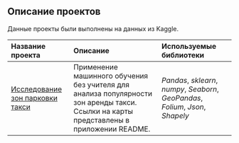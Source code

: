## Описание проектов

Данные проекты были выполнены на данных из Kaggle.

| Название проекта | Описание | Используемые библиотеки | 
| :---------------------- | :---------------------- | :---------------------- |
| [Исследование зон парковки такси](porto_taxi_project) | Применение машинного обучения без учителя для анализа популярности зон аренды такси. Ссылки на карты представлены в приложении README.| *Pandas*, *sklearn*, *numpy*, *Seaborn*, *GeoPandas*, *Folium*, *Json*, *Shapely* |
